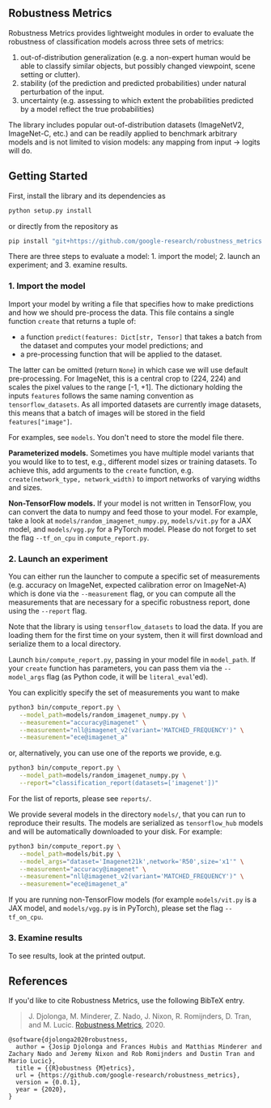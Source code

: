 ## Robustness Metrics

Robustness Metrics provides lightweight modules in order to evaluate the robustness of classification models across three sets of metrics:

1.  out-of-distribution generalization (e.g. a non-expert human would be able to classify similar objects, but possibly changed viewpoint, scene setting or clutter).
2.  stability (of the prediction and predicted probabilities) under natural perturbation of the input.
3.  uncertainty (e.g. assessing to which extent the probabilities predicted by a model reflect the true probabilities)

The library includes popular out-of-distribution datasets (ImageNetV2, ImageNet-C, etc.) and can be readily applied to benchmark arbitrary models and is not limited to vision models: any mapping from input -> logits will do.

## Getting Started

First, install the library and its dependencies as

```sh
python setup.py install
```

or directly from the repository as

```sh
pip install "git+https://github.com/google-research/robustness_metrics.git#egg=robustness_metrics"
```

There are three steps to evaluate a model: 1. import the model; 2. launch an
experiment; and 3. examine results.

### 1. Import the model

Import your model by writing a file that specifies how to make predictions and
how we should pre-process the data. This file contains a single function
`create` that returns a tuple of:

 * a function `predict(features: Dict[str, Tensor]` that takes a batch from the
   dataset and computes your model predictions; and
 * a pre-processing function that will be applied to the dataset.

The latter can be omitted (return `None`) in which case we will use default
pre-processing. For ImageNet, this is a central crop to (224, 224) and scales
the pixel values to the range [-1, +1]. The dictionary holding the inputs
`features` follows the same naming convention as `tensorflow_datasets`. As all
imported datasets are currently image datasets, this means that a batch of
images will be stored in the field `features["image"]`.

<!-- TODO(trandustin): Add GitHub links to filenames displayed in open-source.-->
For examples, see `models`. You don't need to store the model file there.

__Parameterized models.__ Sometimes you have multiple model variants that you
would like to to test, e.g., different model sizes or training datasets. To
achieve this, add arguments to the `create` function, e.g. `create(network_type,
network_width)` to import networks of varying widths and sizes.

__Non-TensorFlow models.__ If your model is not written in TensorFlow, you can
convert the data to numpy and feed those to your model. For example, take a look
at `models/random_imagenet_numpy.py`, `models/vit.py` for a JAX model, and
`models/vgg.py` for a PyTorch model. Please do not forget to set the flag
`--tf_on_cpu` in `compute_report.py`.

### 2. Launch an experiment

You can either run the launcher to compute a specific set of measurements (e.g.
accuracy on ImageNet, expected calibration error on ImageNet-A) which is done
via the `--measurement` flag, or you can compute all the measurements that are
necessary for a specific robustness report, done using the `--report` flag.

Note that the library is using `tensorflow_datasets` to load the data. If
you are loading them for the first time on your system, then it will first
download and serialize them to a local directory.

Launch `bin/compute_report.py`, passing in your model
file in `model_path`. If your `create` function has parameters, you can
pass them via the `--model_args` flag (as Python code, it will be
`literal_eval`'ed).

You can explicitly specify the set of measurements you want to make

```sh
python3 bin/compute_report.py \
   --model_path=models/random_imagenet_numpy.py \
   --measurement="accuracy@imagenet" \
   --measurement="nll@imagenet_v2(variant='MATCHED_FREQUENCY')" \
   --measurement="ece@imagenet_a"
```

or, alternatively, you can use one of the reports we provide, e.g.

```sh
python3 bin/compute_report.py \
   --model_path=models/random_imagenet_numpy.py \
   --report="classification_report(datasets=['imagenet'])"
```

For the list of reports, please see `reports/`.


We provide several models in the directory `models/`, that you can run to
reproduce their results. The models are serialized as `tensorflow_hub`
models and will be automatically downloaded to your disk. For example:

```sh
python3 bin/compute_report.py \
   --model_path=models/bit.py \
   --model_args="dataset='Imagenet21k',network='R50',size='x1'" \
   --measurement="accuracy@imagenet" \
   --measurement="nll@imagenet_v2(variant='MATCHED_FREQUENCY')" \
   --measurement="ece@imagenet_a"
```

If you are running non-TensorFlow models (for example `models/vit.py` is a JAX
model, and `models/vgg.py` is in PyTorch), please set the flag `--tf_on_cpu`.

### 3. Examine results

To see results, look at the printed output.


## References

If you'd like to cite Robustness Metrics, use the following BibTeX entry.

> J. Djolonga, M. Minderer, Z. Nado, J. Nixon, R. Romijnders, D. Tran, and M.
> Lucic.
> [Robustness Metrics](https://github.com/google-research/robustness_metrics),
> 2020.

```
@software{djolonga2020robustness,
  author = {Josip Djolonga and Frances Hubis and Matthias Minderer and Zachary Nado and Jeremy Nixon and Rob Romijnders and Dustin Tran and Mario Lucic},
  title = {{R}obustness {M}etrics},
  url = {https://github.com/google-research/robustness_metrics},
  version = {0.0.1},
  year = {2020},
}
```
